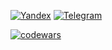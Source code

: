 
[![Yandex](https://img.shields.io/badge/-pavel@ivanov928.ru-F9DB60?style=flat-square&logo=Yandex&logoColor=FF3333)](mailto:pavel@ivanov928.ru)
[![Telegram](https://img.shields.io/badge/Telegram-blue?style=flat-square&logo=Telegram)](https://t.me/splinter928)

[![codewars](https://www.codewars.com/users/splinter928/badges/small)](https://www.codewars.com/users/splinter928) 

<!-- ![Top Langs](https://github-readme-stats.vercel.app/api/top-langs/?username=Splinter928&layout=compact&theme=buefy) -->


